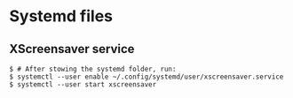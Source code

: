 # Systemd files

## XScreensaver service

```
$ # After stowing the systemd folder, run:
$ systemctl --user enable ~/.config/systemd/user/xscreensaver.service
$ systemctl --user start xscreensaver
```

